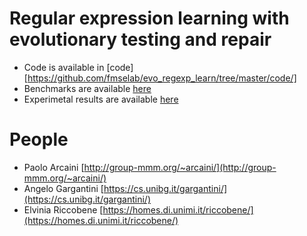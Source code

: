 # Regular expression learning with evolutionary testing and repair
* Code is available in [code][https://github.com/fmselab/evo_regexp_learn/tree/master/code/]
* Benchmarks are available [here](https://github.com/fmselab/evo_regexp_learn/tree/master/benchmarks)
* Experimetal results are available [here](https://github.com/fmselab/evo_regexp_learn/tree/master/experimentalResults)

# People
* Paolo Arcaini [http://group-mmm.org/~arcaini/](http://group-mmm.org/~arcaini/)
* Angelo Gargantini [https://cs.unibg.it/gargantini/](https://cs.unibg.it/gargantini/)
* Elvinia Riccobene [https://homes.di.unimi.it/riccobene/](https://homes.di.unimi.it/riccobene/)
